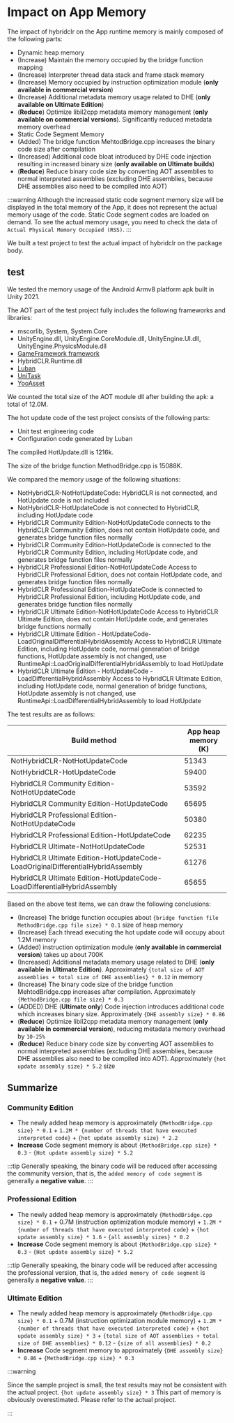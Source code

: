 # Impact on App Memory

The impact of hybridclr on the App runtime memory is mainly composed of the following parts:

- Dynamic heap memory
 - (Increase) Maintain the memory occupied by the bridge function mapping
 - (Increase) Interpreter thread data stack and frame stack memory
 - (Increase) Memory occupied by instruction optimization module (**only available in commercial version**)
 - (Increase) Additional metadata memory usage related to DHE (**only available on Ultimate Edition**)
 - (**Reduce**) Optimize libil2cpp metadata memory management (**only available on commercial versions**). Significantly reduced metadata memory overhead
- Static Code Segment Memory
 - (Added) The bridge function MehtodBridge.cpp increases the binary code size after compilation
 - (Increased) Additional code bloat introduced by DHE code injection resulting in increased binary size (**only available on Ultimate builds**)
 - (**Reduce**) Reduce binary code size by converting AOT assemblies to normal interpreted assemblies (excluding DHE assemblies, because DHE assemblies also need to be compiled into AOT)

:::warning
Although the increased static code segment memory size will be displayed in the total memory of the App, it does not represent the actual memory usage of the code. Static Code segment codes are loaded on demand. To see the actual memory usage, you need to check the data of `Actual Physical Memory Occupied (RSS)`.
:::

We built a test project to test the actual impact of hybridclr on the package body.

## test

We tested the memory usage of the Android Armv8 platform apk built in Unity 2021.

The AOT part of the test project fully includes the following frameworks and libraries:

- mscorlib, System, System.Core
- UnityEngine.dll, UnityEngine.CoreModule.dll, UnityEngine.UI.dll, UnityEngine.PhysicsModule.dll
- [GameFramework framework](https://github.com/EllanJiang/GameFramework)
- HybridCLR.Runtime.dll
- [Luban](https://github.com/focus-creative-games/luban)
- [UniTask](https://github.com/Cysharp/UniTask)
- [YooAsset](https://github.com/tuyoogame/YooAsset)

We counted the total size of the AOT module dll after building the apk: a total of 12.0M.

The hot update code of the test project consists of the following parts:

- Unit test engineering code
- Configuration code generated by Luban

The compiled HotUpdate.dll is 1216k.

The size of the bridge function MethodBridge.cpp is 15088K.

We compared the memory usage of the following situations:

- NotHybridCLR-NotHotUpdateCode: HybridCLR is not connected, and HotUpdate code is not included
- NotHybridCLR-HotUpdateCode is not connected to HybridCLR, including HotUpdate code
- HybridCLR Community Edition-NotHotUpdateCode connects to the HybridCLR Community Edition, does not contain HotUpdate code, and generates bridge function files normally
- HybridCLR Community Edition-HotUpdateCode is connected to the HybridCLR Community Edition, including HotUpdate code, and generates bridge function files normally
- HybridCLR Professional Edition-NotHotUpdateCode Access to HybridCLR Professional Edition, does not contain HotUpdate code, and generates bridge function files normally
- HybridCLR Professional Edition-HotUpdateCode is connected to HybridCLR Professional Edition, including HotUpdate code, and generates bridge function files normally
- HybridCLR Ultimate Edition-NotHotUpdateCode Access to HybridCLR Ultimate Edition, does not contain HotUpdate code, and generates bridge functions normally
- HybridCLR Ultimate Edition - HotUpdateCode-LoadOriginalDifferentialHybridAssembly Access to HybridCLR Ultimate Edition, including HotUpdate code, normal generation of bridge functions, HotUpdate assembly is not changed, use RuntimeApi::LoadOriginalDifferentialHybridAssembly to load HotUpdate
- HybridCLR Ultimate Edition - HotUpdateCode - LoadDifferentialHybridAssembly Access to HybridCLR Ultimate Edition, including HotUpdate code, normal generation of bridge functions, HotUpdate assembly is not changed, use RuntimeApi::LoadDifferentialHybridAssembly to load HotUpdate

The test results are as follows:

|Build method|App heap memory (K)|
|-|-|
|NotHybridCLR-NotHotUpdateCode|51343|
|NotHybridCLR-HotUpdateCode|59400|
|HybridCLR Community Edition-NotHotUpdateCode|53592|
|HybridCLR Community Edition-HotUpdateCode|65695|
|HybridCLR Professional Edition-NotHotUpdateCode|50380|
|HybridCLR Professional Edition-HotUpdateCode|62235|
|HybridCLR Ultimate-NotHotUpdateCode|52531|
|HybridCLR Ultimate Edition-HotUpdateCode-LoadOriginalDifferentialHybridAssembly|61276|
|HybridCLR Ultimate Edition-HotUpdateCode-LoadDifferentialHybridAssembly|65655|

Based on the above test items, we can draw the following conclusions:

- (Increase) The bridge function occupies about `{bridge function file MethodBridge.cpp file size} * 0.1` size of heap memory
- (Increase) Each thread executing the hot update code will occupy about 1.2M memory
- (Added) instruction optimization module (**only available in commercial version**) takes up about 700K
- (Increased) Additional metadata memory usage related to DHE (**only available in Ultimate Edition**). Approximately `{total size of AOT assemblies + total size of DHE assemblies} * 0.12` in memory
- (Increase) The binary code size of the bridge function MehtodBridge.cpp increases after compilation. Approximately `{MethodBridge.cpp file size} * 0.3`
- (ADDED) DHE (**Ultimate only**) Code injection introduces additional code which increases binary size. Approximately `{DHE assembly size} * 0.86`
- (**Reduce**) Optimize libil2cpp metadata memory management (**only available in commercial version**), reducing metadata memory overhead by `10-25%`
- (**Reduce**) Reduce binary code size by converting AOT assemblies to normal interpreted assemblies (excluding DHE assemblies, because DHE assemblies also need to be compiled into AOT). Approximately `{hot update assembly size} * 5.2` size


## Summarize

### Community Edition

- The newly added heap memory is approximately `{MethodBridge.cpp size} * 0.1` + `1.2M * {number of threads that have executed interpreted code}` + `{hot update assembly size} * 2.2`
- **Increase** Code segment memory is about `{MethodBridge.cpp size} * 0.3` - `{Hot update assembly size} * 5.2`

:::tip
Generally speaking, the binary code will be reduced after accessing the community version, that is, the `added memory of code segment` is generally a **negative value**.
:::

### Professional Edition

- The newly added heap memory is approximately `{MethodBridge.cpp size} * 0.1` + 0.7M (instruction optimization module memory) + `1.2M * {number of threads that have executed interpreted code}` + `{hot update assembly size} * 1.6` - `{all assembly sizes} * 0.2`
- **Increase** Code segment memory is about `{MethodBridge.cpp size} * 0.3` - `{Hot update assembly size} * 5.2`

:::tip
Generally speaking, the binary code will be reduced after accessing the professional version, that is, the `added memory of code segment` is generally a **negative value**.
:::

### Ultimate Edition

- The newly added heap memory is approximately `{MethodBridge.cpp size} * 0.1` + 0.7M (instruction optimization module memory) + `1.2M * {number of threads that have executed interpreted code}` + `{hot update assembly size} * 3` + `{total size of AOT assemblies + total size of DHE assemblies} * 0.12` - `{size of all assemblies} * 0.2`
- **Increase** Code segment memory to approximately `{DHE assembly size} * 0.86` + `{MethodBridge.cpp size} * 0.3`

:::warning

Since the sample project is small, the test results may not be consistent with the actual project. `{hot update assembly size} * 3` This part of memory is obviously overestimated. Please refer to the actual project.

:::
